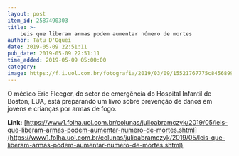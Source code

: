 ```yaml
---
layout: post
item_id: 2587490303
title: >-
    Leis que liberam armas podem aumentar número de mortes
author: Tatu D'Oquei
date: 2019-05-09 22:51:11
pub_date: 2019-05-09 22:51:11
time_added: 2019-05-09 05:00:00
category: 
image: https://f.i.uol.com.br/fotografia/2019/03/09/15521767775c84568991711_1552176777_3x2_rt.jpg
---
```


O médico Eric Fleeger, do setor de emergência do Hospital Infantil de Boston, EUA, está preparando um livro sobre prevenção de danos em jovens e crianças por armas de fogo.

**Link:** [https://www1.folha.uol.com.br/colunas/julioabramczyk/2019/05/leis-que-liberam-armas-podem-aumentar-numero-de-mortes.shtml](https://www1.folha.uol.com.br/colunas/julioabramczyk/2019/05/leis-que-liberam-armas-podem-aumentar-numero-de-mortes.shtml)

